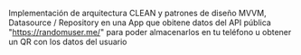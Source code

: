 Implementación de arquitectura CLEAN y patrones de diseño MVVM, Datasource / Repository en una App que obitene datos del API pública "https://randomuser.me/" para poder almacenarlos en tu teléfono u obtener un QR con los datos del usuario
